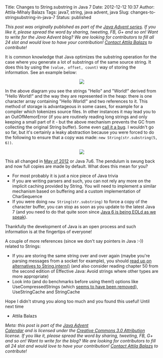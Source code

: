 Title: Changes to String.substring in Java 7
Date: 2012-12-12 10:37
Author: Attila-Mihaly Balazs
Tags: java7, string, java advent, java
Slug: changes-to-stringsubstring-in-java-7
Status: published

*This post was originally published as part of the [Java Advent
series](http://www.javaadvent.com/2012/12/changes-to-stringsubstring-in-java-7.html).
If you like it, please spread the word by sharing, tweeting, FB, G+ and
so on! Want to write for the Java Advent blog? We are looking for
contributors to fill all 24 slot and would love to have your
contribution! [Contact Attila Balazs](mailto:dify.ltd@gmail.com) to
contribute!*

It is common knowledge that Java optimizes the substring operation for
the case where you generate a lot of substrings of the same source
string. It does this by using the `(value, offset, count)` way of
storing the information. See an example below:

<div class="separator" style="text-align: center">

![](http://4.bp.blogspot.com/-gnaLPXGMeUQ/UMIaKhQ5wsI/AAAAAAAAFn8/wNPgGPtE2qY/s320/Untitled%2Bdrawing.png)

</div>

In the above diagram you see the strings "Hello" and "World!" derived
from "Hello World!" and the way they are represented in the heap: there
is one character array containing "Hello World!" and two references to
it. This method of storage is advantageous in some cases, for example
for a compiler which tokenizes source files. In other instances it may
lead you to an OutOfMemorError (if you are routinely reading long
strings and only keeping a small part of it - but the above mechanism
prevents the GC from collecting the original String buffer). Some even
[call it a
bug](http://bugs.sun.com/bugdatabase/view_bug.do?bug_id=4513622). I
wouldn't go so far, but it's certainly a leaky abstraction because you
were forced to do the following to ensure that a copy was made:
`new String(str.substring(5, 6))`.

<div class="separator" style="text-align: center">

![](http://3.bp.blogspot.com/-NGSJS_psCIc/UMW40g0NLXI/AAAAAAAAFoQ/7kfOVA8JdC0/s320/Untitled%2Bdrawing.png)

</div>

This all changed in [May of
2012](http://mail.openjdk.java.net/pipermail/core-libs-dev/2012-May/010257.html)
or Java 7u6. The pendulum is swung back and now full copies are made by
default. What does this mean for you?

-   For most probably it is just a nice piece of Java trivia
-   If you are writing parsers and such, you can not rely any more on
    the implicit caching provided by String. You will need to implement
    a similar mechanism based on buffering and a custom implementation
    of CharSequence
-   If you were doing `new String(str.substring)` to force a copy of the
    character buffer, you can stop as soon as you update to the latest
    Java 7 (and you need to do that quite soon since [Java 6 is being
    EOLd as we
    speak](https://blogs.oracle.com/java/entry/end_of_public_updates_for)).

Thankfully the development of Java is an open process and such
information is at the fingertips of everyone!

A couple of more references (since we don't say pointers in Java :-))
related to Strings:

-   If you are storing the same string over and over again (maybe you're
    parsing messages from a socket for example), you should [read up on
    alternatives to
    String.intern()](http://hype-free.blogspot.ro/2010/03/stringintern-there-are-better-ways.html)
    (and also consider reading chapter 50 from the second edition of
    Effective Java: Avoid strings where other types are more
    appropriate)
-   Look into (and do benchmarks before using them!) options like
    UseCompressedStrings (which [seems to have been
    removed](http://bugs.sun.com/bugdatabase/view_bug.do?bug_id=7129417)),
    UseStringCache and StringCache

Hope I didn't strung you along too much and you found this useful! Until
next time  
- Attila Balazs

*Meta: this post is part of the [Java Advent  
Calendar](http://javaadvent.com/) and is licensed under the [Creative
Commons 3.0 Attribution](https://creativecommons.org/licenses/by/3.0/)
license. If you like it, please spread the word by sharing, tweeting,
FB, G+ and so on! Want to write for the blog? We are looking for
contributors to fill all 24 slot and would love to have your
contribution! [Contact Attila Balazs](mailto:dify.ltd@gmail.com) to
contribute!*
